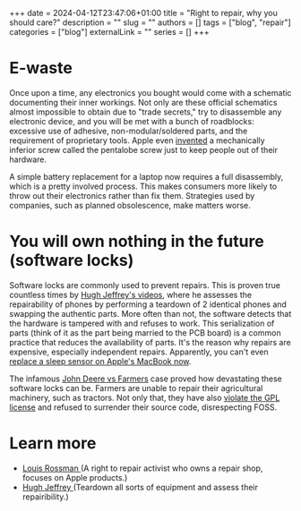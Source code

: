 +++ 
date = 2024-04-12T23:47:06+01:00
title = "Right to repair, why you should care?"
description = ""
slug = ""
authors = []
tags = ["blog", "repair"]
categories = ["blog"]
externalLink = ""
series = []
+++

# E-waste

Once upon a time, any electronics you bought would come with a schematic documenting their inner workings. Not only are these official schematics almost impossible to obtain due to "trade secrets," try to disassemble any electronic device, and you will be met with a bunch of roadblocks: excessive use of adhesive, non-modular/soldered parts, and the requirement of proprietary tools. Apple even [invented](https://www.ifixit.com/News/9905/bit-history-the-pentalobe) a mechanically inferior screw called the pentalobe screw just to keep people out of their hardware.

A simple battery replacement for a laptop now requires a full disassembly, which is a pretty involved process. This makes consumers more likely to throw out their electronics rather than fix them. Strategies used by companies, such as planned obsolescence, make matters worse. 

# You will own nothing in the future (software locks)

Software locks are commonly used to prevent repairs. This is proven true countless times by [Hugh Jeffrey's videos](https://www.youtube.com/@HughJeffreys), where he assesses the repairability of phones by performing a teardown of 2 identical phones and swapping the authentic parts. More often than not, the software detects that the hardware is tampered with and refuses to work. This serialization of parts (think of it as the part being married to the PCB board) is a common practice that reduces the availability of parts. It's the reason why repairs are expensive, especially independent repairs. Apparently, you can't even [replace a sleep sensor on Apple's MacBook now](https://www.youtube.com/watch?v=RIFQC8iA65k).

The infamous [John Deere vs Farmers](https://www.youtube.com/watch?v=IioP5x_ckWE) case proved how devastating these software locks can be. Farmers are unable to repair their agricultural machinery, such as tractors. Not only that, they have also [violate the GPL license](https://www.youtube.com/watch?v=5rgsXq2e7Ck) and refused to surrender their source code, disrespecting FOSS. 

# Learn more

- [ Louis Rossman ](https://www.youtube.com/@rossmanngroup) (A right to repair activist who owns a repair shop, focuses on Apple products.)
- [ Hugh Jeffrey ](https://www.youtube.com/@HughJeffreys) (Teardown all sorts of equipment and assess their repairibility.)

